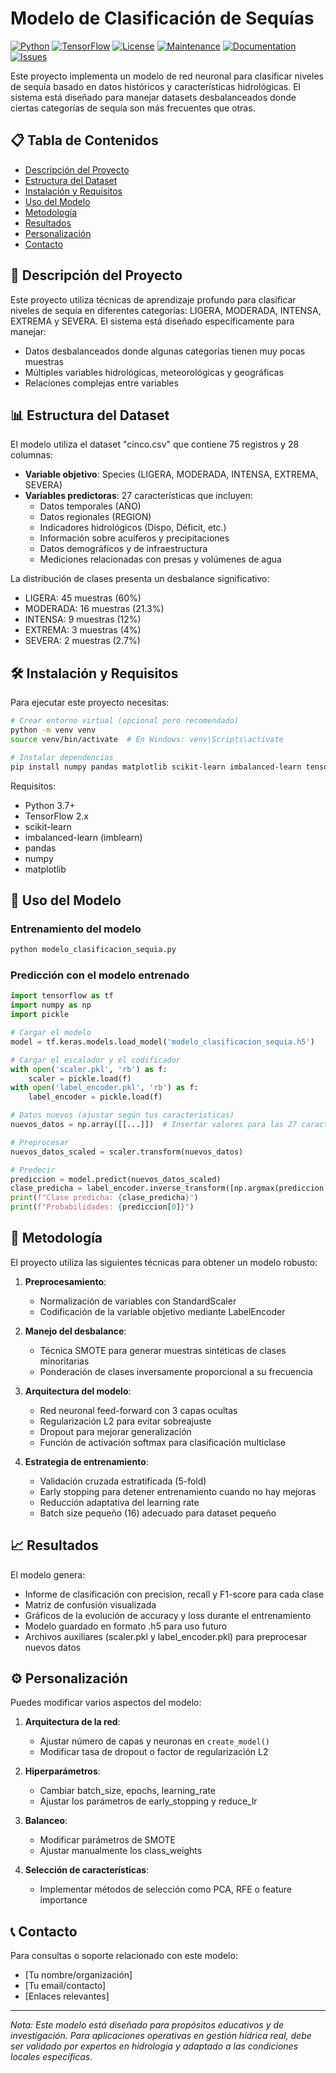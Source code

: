 # Modelo de Clasificación de Sequías

[![Python](https://img.shields.io/badge/Python-3.7+-blue.svg)](https://www.python.org/downloads/)
[![TensorFlow](https://img.shields.io/badge/TensorFlow-2.x-orange.svg)](https://www.tensorflow.org/)
[![License](https://img.shields.io/badge/License-MIT-green.svg)](https://opensource.org/licenses/MIT)
[![Maintenance](https://img.shields.io/badge/Maintained-Yes-brightgreen.svg)](https://github.com/yourusername/repo)
[![Documentation](https://img.shields.io/badge/Docs-Passing-success.svg)](https://github.com/yourusername/repo)
[![Issues](https://img.shields.io/github/issues/yourusername/repo.svg)](https://github.com/yourusername/repo/issues)

Este proyecto implementa un modelo de red neuronal para clasificar niveles de sequía basado en datos históricos y características hidrológicas. El sistema está diseñado para manejar datasets desbalanceados donde ciertas categorías de sequía son más frecuentes que otras.

## 📋 Tabla de Contenidos
- [Descripción del Proyecto](#descripción-del-proyecto)
- [Estructura del Dataset](#estructura-del-dataset)
- [Instalación y Requisitos](#instalación-y-requisitos)
- [Uso del Modelo](#uso-del-modelo)
- [Metodología](#metodología)
- [Resultados](#resultados)
- [Personalización](#personalización)
- [Contacto](#contacto)

## 📝 Descripción del Proyecto

Este proyecto utiliza técnicas de aprendizaje profundo para clasificar niveles de sequía en diferentes categorías: LIGERA, MODERADA, INTENSA, EXTREMA y SEVERA. El sistema está diseñado específicamente para manejar:

- Datos desbalanceados donde algunas categorías tienen muy pocas muestras
- Múltiples variables hidrológicas, meteorológicas y geográficas
- Relaciones complejas entre variables

## 📊 Estructura del Dataset

El modelo utiliza el dataset "cinco.csv" que contiene 75 registros y 28 columnas:

- **Variable objetivo**: Species (LIGERA, MODERADA, INTENSA, EXTREMA, SEVERA)
- **Variables predictoras**: 27 características que incluyen:
  - Datos temporales (AÑO)
  - Datos regionales (REGION)
  - Indicadores hidrológicos (Dispo, Déficit, etc.)
  - Información sobre acuíferos y precipitaciones
  - Datos demográficos y de infraestructura
  - Mediciones relacionadas con presas y volúmenes de agua

La distribución de clases presenta un desbalance significativo:
- LIGERA: 45 muestras (60%)
- MODERADA: 16 muestras (21.3%)
- INTENSA: 9 muestras (12%)
- EXTREMA: 3 muestras (4%)
- SEVERA: 2 muestras (2.7%)

## 🛠️ Instalación y Requisitos

Para ejecutar este proyecto necesitas:

```bash
# Crear entorno virtual (opcional pero recomendado)
python -m venv venv
source venv/bin/activate  # En Windows: venv\Scripts\activate

# Instalar dependencias
pip install numpy pandas matplotlib scikit-learn imbalanced-learn tensorflow
```

Requisitos:
- Python 3.7+
- TensorFlow 2.x
- scikit-learn
- imbalanced-learn (imblearn)
- pandas
- numpy
- matplotlib

## 🚀 Uso del Modelo

### Entrenamiento del modelo

```bash
python modelo_clasificacion_sequia.py
```

### Predicción con el modelo entrenado

```python
import tensorflow as tf
import numpy as np
import pickle

# Cargar el modelo
model = tf.keras.models.load_model('modelo_clasificacion_sequia.h5')

# Cargar el escalador y el codificador
with open('scaler.pkl', 'rb') as f:
    scaler = pickle.load(f)
with open('label_encoder.pkl', 'rb') as f:
    label_encoder = pickle.load(f)

# Datos nuevos (ajustar según tus características)
nuevos_datos = np.array([[...]])  # Insertar valores para las 27 características

# Preprocesar
nuevos_datos_scaled = scaler.transform(nuevos_datos)

# Predecir
prediccion = model.predict(nuevos_datos_scaled)
clase_predicha = label_encoder.inverse_transform([np.argmax(prediccion[0])])[0]
print(f"Clase predicha: {clase_predicha}")
print(f"Probabilidades: {prediccion[0]}")
```

## 🧮 Metodología

El proyecto utiliza las siguientes técnicas para obtener un modelo robusto:

1. **Preprocesamiento**:
   - Normalización de variables con StandardScaler
   - Codificación de la variable objetivo mediante LabelEncoder

2. **Manejo del desbalance**:
   - Técnica SMOTE para generar muestras sintéticas de clases minoritarias
   - Ponderación de clases inversamente proporcional a su frecuencia

3. **Arquitectura del modelo**:
   - Red neuronal feed-forward con 3 capas ocultas
   - Regularización L2 para evitar sobreajuste
   - Dropout para mejorar generalización
   - Función de activación softmax para clasificación multiclase

4. **Estrategia de entrenamiento**:
   - Validación cruzada estratificada (5-fold)
   - Early stopping para detener entrenamiento cuando no hay mejoras
   - Reducción adaptativa del learning rate
   - Batch size pequeño (16) adecuado para dataset pequeño

## 📈 Resultados

El modelo genera:

- Informe de clasificación con precision, recall y F1-score para cada clase
- Matriz de confusión visualizada
- Gráficos de la evolución de accuracy y loss durante el entrenamiento
- Modelo guardado en formato .h5 para uso futuro
- Archivos auxiliares (scaler.pkl y label_encoder.pkl) para preprocesar nuevos datos

## ⚙️ Personalización

Puedes modificar varios aspectos del modelo:

1. **Arquitectura de la red**:
   - Ajustar número de capas y neuronas en `create_model()`
   - Modificar tasa de dropout o factor de regularización L2

2. **Hiperparámetros**:
   - Cambiar batch_size, epochs, learning_rate
   - Ajustar los parámetros de early_stopping y reduce_lr

3. **Balanceo**:
   - Modificar parámetros de SMOTE
   - Ajustar manualmente los class_weights

4. **Selección de características**:
   - Implementar métodos de selección como PCA, RFE o feature importance

## 📞 Contacto

Para consultas o soporte relacionado con este modelo:

- [Tu nombre/organización]
- [Tu email/contacto]
- [Enlaces relevantes]

---

*Nota: Este modelo está diseñado para propósitos educativos y de investigación. Para aplicaciones operativas en gestión hídrica real, debe ser validado por expertos en hidrología y adaptado a las condiciones locales específicas.*
